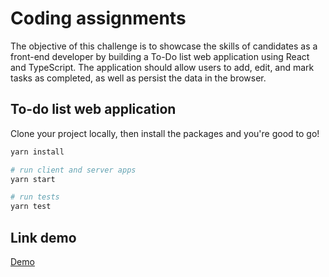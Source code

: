 # Coding assignments

The objective of this challenge is to showcase the skills of candidates as a front-end developer by building a To-Do list web application using React and TypeScript. The application should allow users to add, edit, and mark tasks as completed, as well as persist the data in the browser.

## To-do list web application

Clone your project locally, then install the packages and you're good to go!

```bash
yarn install

# run client and server apps
yarn start

# run tests
yarn test
```

## Link demo

<a href="https://todoapp-two-opal.vercel.app" target="_blank">Demo</a>